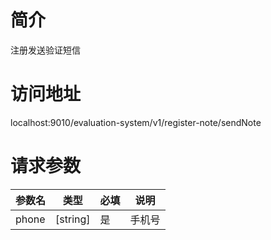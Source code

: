 # 简介
注册发送验证短信

# 访问地址
localhost:9010/evaluation-system/v1/register-note/sendNote

# 请求参数

|参数名|类型|必填|说明|
|-|-|-|-|
|phone|[string]|是|手机号|